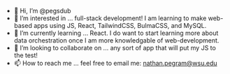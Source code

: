 - 👋 Hi, I’m @pegsdub
- 👀 I’m interested in ... full-stack development! I am learning to make web-based apps using JS, React, TailwindCSS, BulmaCSS, and MySQL.
- 🌱 I’m currently learning ... React. I do want to start learning more about data orchestration once I am more knowledgable of web-development.
- 💞️ I’m looking to collaborate on ... any sort of app that will put my JS to the test!
- 📫 How to reach me ... feel free to email me: nathan.pegram@wsu.edu

<!---
pegsdub/pegsdub is a ✨ special ✨ repository because its `README.md` (this file) appears on your GitHub profile.
You can click the Preview link to take a look at your changes.
--->
